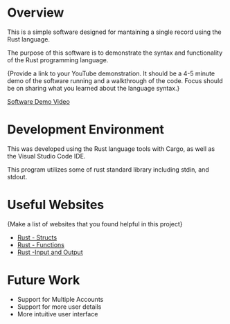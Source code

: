 # Overview



This is a simple software designed for mantaining a single record using the Rust language.

The purpose of this software is to demonstrate the syntax and functionality of the Rust programming language.

{Provide a link to your YouTube demonstration. It should be a 4-5 minute demo of the software running and a walkthrough of the code. Focus should be on sharing what you learned about the language syntax.}

[Software Demo Video](http://youtube.link.goes.here)

# Development Environment

This was developed using the Rust language tools with Cargo, as well as the Visual Studio Code IDE.

This program utilizes some of rust standard library including stdin, and stdout. 

# Useful Websites

{Make a list of websites that you found helpful in this project}

- [Rust - Structs](https://doc.rust-lang.org/book/ch05-01-defining-structs.html)
- [Rust - Functions](https://doc.rust-lang.org/book/ch03-03-how-functions-work.html)
- [Rust -Input and Output](https://www.tutorialspoint.com/rust/rust_input_output.htm)

# Future Work



- Support for Multiple Accounts
- Support for more user details
- More intuitive user interface
